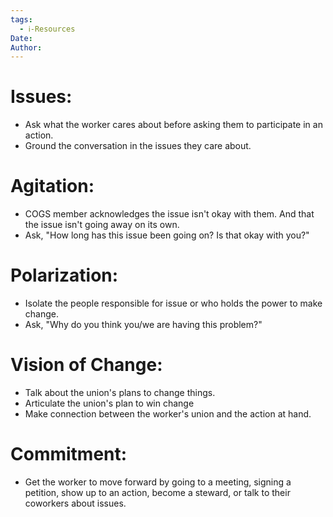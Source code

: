 ```yaml
---
tags:
  - ℹ️-Resources
Date: 
Author: 
---
```

# Issues:
- Ask what the worker cares about before asking them to participate in an action. 
- Ground the conversation in the issues they care about. 

# Agitation:
- COGS member acknowledges the issue isn't okay with them. And that the issue isn't going away on its own. 
- Ask, "How long has this issue been going on? Is that okay with you?"

# Polarization:
- Isolate the people responsible for issue or who holds the power to make change. 
- Ask, "Why do you think you/we are having this problem?"

# Vision of Change: 
- Talk about the union's plans to change things. 
- Articulate the union's plan to win change
- Make connection between the worker's union and the action at hand. 

# Commitment:
- Get the worker to move forward by going to a meeting, signing a petition, show up to an action, become a steward, or talk to their coworkers about issues. 